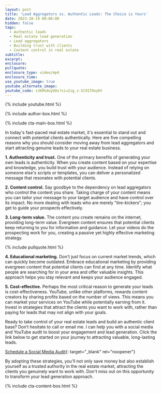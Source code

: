 ```yaml
---
layout: post
title: 'Lead Aggregators vs. Authentic Leads: The Choice is Yours'
date: 2023-10-19 00:00:00
hidden: false
tags:
  - Authentic leads
  - Real estate lead generation
  - Lead aggregators
  - Building trust with clients
  - Content control in real estate
subtitle:
excerpt:
enclosure:
pullquote:
enclosure_type: video/mp4
enclosure_time:
use_youtube_image: true
youtube_alternate_image:
youtube_code: sJKHSdoyOOs?si=2ig_s-SC91TOoyHt
---
```

{% include youtube.html %}

{% include author-box.html %}

{% include cta-main-box.html %}

In today's fast-paced real estate market, it's essential to stand out and connect with potential clients authentically. Here are five compelling reasons why you should consider moving away from lead aggregators and start attracting genuine leads to your real estate business.

**1\. Authenticity and trust.** One of the primary benefits of generating your own leads is authenticity. When you create content based on your expertise and knowledge, you build trust with your audience. Instead of relying on someone else's scripts or templates, you can deliver a personalized message that resonates with potential clients.

**2\. Content control.** Say goodbye to the dependency on lead aggregators who control the content you share. Taking charge of your content means you can tailor your message to your target audience and have control over its impact. No more dealing with leads who are merely "tire-kickers"; you get to guide your prospects effectively.

**3\. Long-term value.** The content you create remains on the internet, providing long-term value. Evergreen content ensures that potential clients keep returning to you for information and guidance. Let your videos do the prospecting work for you, creating a passive yet highly effective marketing strategy.

{% include pullquote.html %}

**4\. Educational marketing.** Don't just focus on current market trends, which can quickly become outdated. Embrace educational marketing by providing evergreen content that potential clients can find at any time. Identify what people are searching for in your area and offer valuable insights. This approach helps you stay relevant and keeps your audience engaged.

**5\. Cost-effective.** Perhaps the most critical reason to generate your leads is cost-effectiveness. YouTube, unlike other platforms, rewards content creators by sharing profits based on the number of views. This means you can market your services on YouTube while potentially earning from it. Invest in strategies that attract the clients you want to work with, rather than paying for leads that may not align with your goals.

Ready to take control of your real estate leads and build an authentic client base? Don’t hesitate to call or email me. I can help you with a social media and YouTube audit to boost your engagement and lead generation. Click the link below to get started on your journey to attracting valuable, long-lasting leads.

[Schedule a Social Media Audit](https://form.jotform.com/232895202996064){: target="_blank" rel="noopener"}

By adopting these strategies, you'll not only save money but also establish yourself as a trusted authority in the real estate market, attracting the clients you genuinely want to work with. Don't miss out on this opportunity to transform your lead generation approach.

{% include cta-content-box.html %}